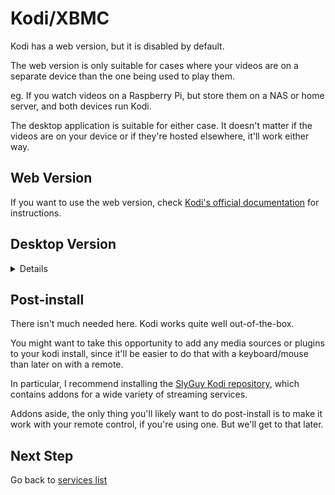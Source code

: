 # Kodi/XBMC

Kodi has a web version, but it is disabled by default.

The web version is only suitable for cases where your videos are on a separate device than the one being used to play them.

eg. If you watch videos on a Raspberry Pi, but store them on a NAS or home server, and both devices run Kodi.

The desktop application is suitable for either case. It doesn't matter if the videos are on your device or if they're hosted elsewhere, it'll work either way.

## Web Version

If you want to use the web version, check [Kodi's official documentation](https://kodi.wiki/view/Web_interface) for instructions.

## Desktop Version

<details>

Assuming you followed the steps earlier in this guide, you should already have Flatpak/Flathub setup on your system.

If so, run:

`flatpak install -y flathub tv.kodi.Kodi`

Or, if your desktop environment supports it, you can simply search for Kodi in your operating system's "app store", such as KDE Discover.

![Screenshot](screenshots/KodiDiscover.png)

* Warning! Some stores will install the Snap or Native version of Kodi instead of the flatpak version. This is fine, but you may need to figure some things out yourself during later steps, since the instructions in this repository were written for the Flatpak version.

</details>

## Post-install

There isn't much needed here. Kodi works quite well out-of-the-box.

You might want to take this opportunity to add any media sources or plugins to your kodi install, since it'll be easier to do that with a keyboard/mouse than later on with a remote.

In particular, I recommend installing the [SlyGuy Kodi repository](SlyGuy.md), which contains addons for a wide variety of streaming services.

Addons aside, the only thing you'll likely want to do post-install is to make it work with your remote control, if you're using one. But we'll get to that later.

## Next Step

Go back to [services list](README.md)